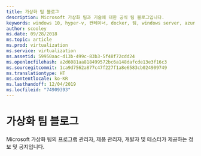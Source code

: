 ```yaml
---
title: 가상화 팀 블로그
description: Microsoft 가상화 팀과 기술에 대한 공식 팀 블로그입니다.
keywords: windows 10, hyper-v, 컨테이너, docker, 팀, windows server, azure, 가상화, 블로그
author: scooley
ms.date: 09/28/2018
ms.topic: article
ms.prod: virtualization
ms.service: virtualization
ms.assetid: 59950aac-d13b-499c-83b3-5f48f72cdd24
ms.openlocfilehash: a2d6081aa818499572bc6a148dafcde13e3f16c3
ms.sourcegitcommit: 1ca9d7562a877c47f227f1a8e6583cb024909749
ms.translationtype: HT
ms.contentlocale: ko-KR
ms.lasthandoff: 12/04/2019
ms.locfileid: "74909393"
---
```

# <a name="virtualization-team-blog"></a>가상화 팀 블로그

Microsoft 가상화 팀의 프로그램 관리자, 제품 관리자, 개발자 및 테스터가 제공하는 정보 및 공지입니다.
